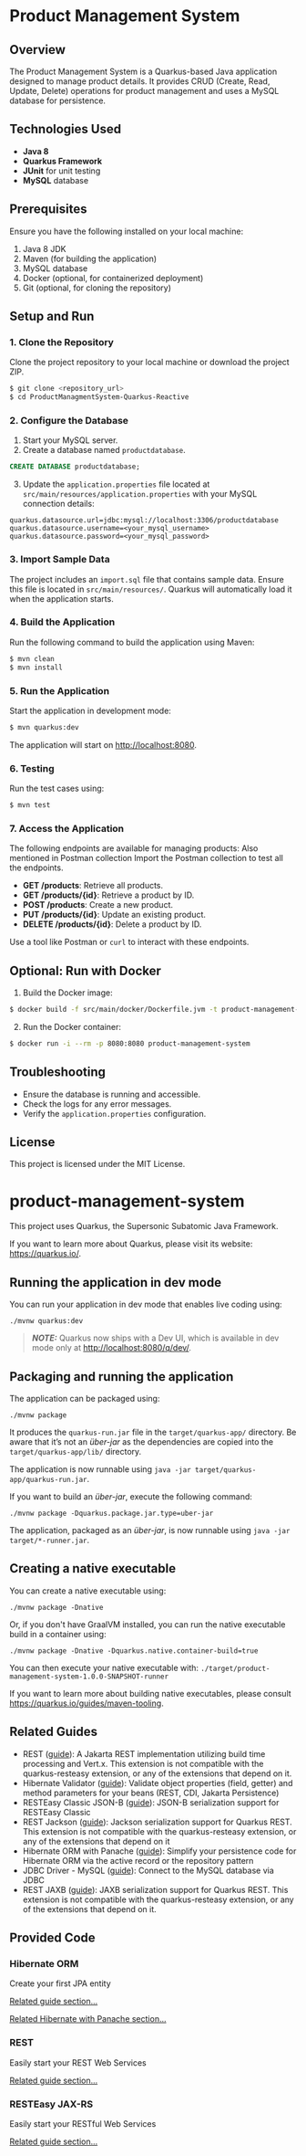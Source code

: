 # Product Management System

## Overview
The Product Management System is a Quarkus-based Java application designed to manage product details. It provides CRUD (Create, Read, Update, Delete) operations for product management and uses a MySQL database for persistence.

## Technologies Used
- **Java 8**
- **Quarkus Framework**
- **JUnit** for unit testing
- **MySQL** database

## Prerequisites
Ensure you have the following installed on your local machine:

1. Java 8 JDK
2. Maven (for building the application)
3. MySQL database
4. Docker (optional, for containerized deployment)
5. Git (optional, for cloning the repository)

## Setup and Run

### 1. Clone the Repository
Clone the project repository to your local machine or download the project ZIP.
```bash
$ git clone <repository_url>
$ cd ProductManagmentSystem-Quarkus-Reactive
```

### 2. Configure the Database
1. Start your MySQL server.
2. Create a database named `productdatabase`.
```sql command
CREATE DATABASE productdatabase;
```
3. Update the `application.properties` 
   file located at `src/main/resources/application.properties` with your MySQL connection details:
```properties
quarkus.datasource.url=jdbc:mysql://localhost:3306/productdatabase
quarkus.datasource.username=<your_mysql_username>
quarkus.datasource.password=<your_mysql_password>
```

### 3. Import Sample Data
The project includes an `import.sql` file that contains sample data. Ensure this file is located in `src/main/resources/`. Quarkus will automatically load it when the application starts.

### 4. Build the Application
Run the following command to build the application using Maven:
```bash
$ mvn clean
$ mvn install
```

### 5. Run the Application
Start the application in development mode:
```bash
$ mvn quarkus:dev
```
The application will start on [http://localhost:8080](http://localhost:8080).

### 6. Testing
Run the test cases using:
```bash
$ mvn test
```

### 7. Access the Application
The following endpoints are available for managing products:
Also mentioned in Postman collection
Import the Postman collection to test all the endpoints.

- **GET /products**: Retrieve all products.
- **GET /products/{id}**: Retrieve a product by ID.
- **POST /products**: Create a new product.
- **PUT /products/{id}**: Update an existing product.
- **DELETE /products/{id}**: Delete a product by ID.

Use a tool like Postman or `curl` to interact with these endpoints.

## Optional: Run with Docker
1. Build the Docker image:
```bash
$ docker build -f src/main/docker/Dockerfile.jvm -t product-management-system .
```

2. Run the Docker container:
```bash
$ docker run -i --rm -p 8080:8080 product-management-system
```

## Troubleshooting
- Ensure the database is running and accessible.
- Check the logs for any error messages.
- Verify the `application.properties` configuration.

## License
This project is licensed under the MIT License.


# product-management-system

This project uses Quarkus, the Supersonic Subatomic Java Framework.

If you want to learn more about Quarkus, please visit its website: <https://quarkus.io/>.

## Running the application in dev mode

You can run your application in dev mode that enables live coding using:

```shell script
./mvnw quarkus:dev
```

> **_NOTE:_**  Quarkus now ships with a Dev UI, which is available in dev mode only at <http://localhost:8080/q/dev/>.

## Packaging and running the application

The application can be packaged using:

```shell script
./mvnw package
```

It produces the `quarkus-run.jar` file in the `target/quarkus-app/` directory.
Be aware that it’s not an _über-jar_ as the dependencies are copied into the `target/quarkus-app/lib/` directory.

The application is now runnable using `java -jar target/quarkus-app/quarkus-run.jar`.

If you want to build an _über-jar_, execute the following command:

```shell script
./mvnw package -Dquarkus.package.jar.type=uber-jar
```

The application, packaged as an _über-jar_, is now runnable using `java -jar target/*-runner.jar`.

## Creating a native executable

You can create a native executable using:

```shell script
./mvnw package -Dnative
```

Or, if you don't have GraalVM installed, you can run the native executable build in a container using:

```shell script
./mvnw package -Dnative -Dquarkus.native.container-build=true
```

You can then execute your native executable with: `./target/product-management-system-1.0.0-SNAPSHOT-runner`

If you want to learn more about building native executables, please consult <https://quarkus.io/guides/maven-tooling>.

## Related Guides

- REST ([guide](https://quarkus.io/guides/rest)): A Jakarta REST implementation utilizing build time processing and Vert.x. This extension is not compatible with the quarkus-resteasy extension, or any of the extensions that depend on it.
- Hibernate Validator ([guide](https://quarkus.io/guides/validation)): Validate object properties (field, getter) and method parameters for your beans (REST, CDI, Jakarta Persistence)
- RESTEasy Classic JSON-B ([guide](https://quarkus.io/guides/rest-json)): JSON-B serialization support for RESTEasy Classic
- REST Jackson ([guide](https://quarkus.io/guides/rest#json-serialisation)): Jackson serialization support for Quarkus REST. This extension is not compatible with the quarkus-resteasy extension, or any of the extensions that depend on it
- Hibernate ORM with Panache ([guide](https://quarkus.io/guides/hibernate-orm-panache)): Simplify your persistence code for Hibernate ORM via the active record or the repository pattern
- JDBC Driver - MySQL ([guide](https://quarkus.io/guides/datasource)): Connect to the MySQL database via JDBC
- REST JAXB ([guide](https://quarkus.io/guides/resteasy-reactive#xml-serialisation)): JAXB serialization support for Quarkus REST. This extension is not compatible with the quarkus-resteasy extension, or any of the extensions that depend on it.

## Provided Code

### Hibernate ORM

Create your first JPA entity

[Related guide section...](https://quarkus.io/guides/hibernate-orm)

[Related Hibernate with Panache section...](https://quarkus.io/guides/hibernate-orm-panache)


### REST

Easily start your REST Web Services

[Related guide section...](https://quarkus.io/guides/getting-started-reactive#reactive-jax-rs-resources)

### RESTEasy JAX-RS

Easily start your RESTful Web Services

[Related guide section...](https://quarkus.io/guides/getting-started#the-jax-rs-resources)
